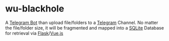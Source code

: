 # wu-blackhole
A [Telegram Bot](https://github.com/python-telegram-bot/python-telegram-bot) than upload file/folders to a [Telegram](https://telegram.org/) Channel. No matter the file/folder size, it will be fragmented and mapped into a [SQLite](https://www.sqlite.org) Database for retrieval via [Flask](https://palletsprojects.com/p/flask/)\/[Vue.js](https://vuejs.org/)

